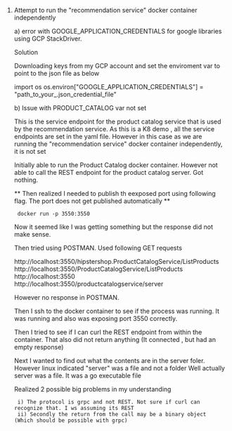 1) Attempt to run the "recommendation service" docker container independently

    a) error with GOOGLE_APPLICATION_CREDENTIALS for google libraries using GCP StackDriver.

    Solution 

    Downloading keys from my GCP account and set the enviroment var to point to the json file as below

    import os
    os.environ["GOOGLE_APPLICATION_CREDENTIALS"] = "path_to_your_.json_credential_file"

    b) Issue with PRODUCT_CATALOG  var not set

    This is the service endpoint for the product catalog service that is used by the recommendation service.
    As this is a K8 demo , all the service endpoints are set in the yaml file. However in this case as we are running the 
    "recommendation service" docker container independently, it is not set

    Initially able to run the Product Catalog docker container.
    However not able to call the REST endpoint for the product catalog server. Got nothing.

    ** Then realized I needed to publish th eexposed port using following flag. The port does not get published automatically **

        docker run -p 3550:3550

    Now it seemed like I was getting something but the response did not make sense.

    Then tried using POSTMAN. Used following GET requests

    http://localhost:3550/hipstershop.ProductCatalogService/ListProducts
    http://localhost:3550/ProductCatalogService/ListProducts
    http://localhost:3550
    http://localhost:3550/productcatalogservice/server

    However no response in POSTMAN.

    Then I ssh to the docker container to see if the process was running.
    It was running and also was exposing port 3550 correctly.

    Then I tried to see if I can curl the REST endpoint from within the container.
    That also did not return anything (It connected , but had an empty response)

    Next I wanted to find out what the contents are in the server foler. However linux indicated "server" was a file and not a folder
    Well actually server was a file. It was a go executable file

    Realized 2 possible big problems in my understanding

        i) The protocol is grpc and not REST. Not sure if curl can recognize that. I ws assuming its REST 
        ii) Secondly the return from the call may be a binary object (Which should be possible with grpc)

